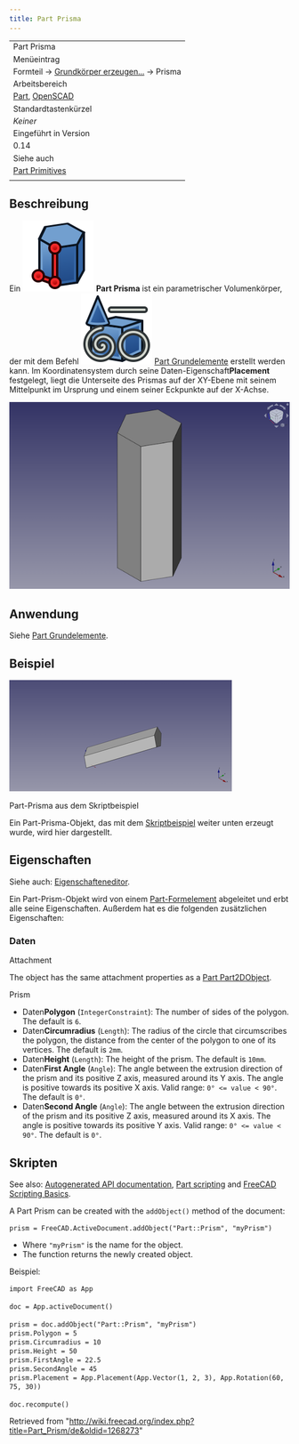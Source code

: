 ```yaml
---
title: Part Prisma
---
```


|                                                                                                            |
| ---------------------------------------------------------------------------------------------------------- |
| Part Prisma                                                                                                |
| Menüeintrag                                                                                                |
| Formteil → [Grundkörper erzeugen...](/Part_Primitives/de "Part Primitives/de") → Prisma                    |
| Arbeitsbereich                                                                                             |
| [Part](/Part_Workbench/de "Part Workbench/de"), [OpenSCAD](/OpenSCAD_Workbench/de "OpenSCAD Workbench/de") |
| Standardtastenkürzel                                                                                       |
| _Keiner_                                                                                                   |
| Eingeführt in Version                                                                                      |
| 0.14                                                                                                       |
| Siehe auch                                                                                                 |
| [Part Primitives](/Part_Primitives/de "Part Primitives/de")                                                |
|                                                                                                            |

## Beschreibung

Ein ![](/src/assets/images/Part_Prism.svg) **Part Prisma** ist ein parametrischer Volumenkörper, der mit dem Befehl ![](/src/assets/images/Part_Primitives.svg) [Part Grundelemente](/Part_Primitives/de "Part Primitives/de") erstellt werden kann. Im Koordinatensystem durch seine Daten-Eigenschaft**Placement** festgelegt, liegt die Unterseite des Prismas auf der XY-Ebene mit seinem Mittelpunkt im Ursprung und einem seiner Eckpunkte auf der X-Achse.

![](/src/assets/images/Part_Prism_Example.png)

## Anwendung

Siehe [Part Grundelemente](/Part_Primitives/de#Anwendung "Part Primitives/de").

## Beispiel

![](/src/assets/images/Part_Prism_Scripting_Example.png)

Part-Prisma aus dem Skriptbeispiel

Ein Part-Prisma-Objekt, das mit dem [Skriptbeispiel](#Skripten) weiter unten erzeugt wurde, wird hier dargestellt.

## Eigenschaften

Siehe auch: [Eigenschafteneditor](/Property_editor/de "Property editor/de").

Ein Part-Prism-Objekt wird von einem [Part-Formelement](/Part_Feature/de "Part Feature/de") abgeleitet und erbt alle seine Eigenschaften. Außerdem hat es die folgenden zusätzlichen Eigenschaften:

### Daten

Attachment

The object has the same attachment properties as a [Part Part2DObject](/Part_Part2DObject#Data "Part Part2DObject").

Prism

- Daten**Polygon** (`IntegerConstraint`): The number of sides of the polygon. The default is `6`.
- Daten**Circumradius** (`Length`): The radius of the circle that circumscribes the polygon, the distance from the center of the polygon to one of its vertices. The default is `2mm`.
- Daten**Height** (`Length`): The height of the prism. The default is `10mm`.
- Daten**First Angle** (`Angle`): The angle between the extrusion direction of the prism and its positive Z axis, measured around its Y axis. The angle is positive towards its positive X axis. Valid range: `0° <= value < 90°`. The default is `0°`.
- Daten**Second Angle** (`Angle`): The angle between the extrusion direction of the prism and its positive Z axis, measured around its X axis. The angle is positive towards its positive Y axis. Valid range: `0° <= value < 90°`. The default is `0°`.

## Skripten

See also: [Autogenerated API documentation](https://freecad.github.io/SourceDoc/), [Part scripting](/Part_scripting "Part scripting") and [FreeCAD Scripting Basics](/FreeCAD_Scripting_Basics "FreeCAD Scripting Basics").

A Part Prism can be created with the `addObject()` method of the document:

```
prism = FreeCAD.ActiveDocument.addObject("Part::Prism", "myPrism")

```

- Where `"myPrism"` is the name for the object.
- The function returns the newly created object.

Beispiel:

```
import FreeCAD as App

doc = App.activeDocument()

prism = doc.addObject("Part::Prism", "myPrism")
prism.Polygon = 5
prism.Circumradius = 10
prism.Height = 50
prism.FirstAngle = 22.5
prism.SecondAngle = 45
prism.Placement = App.Placement(App.Vector(1, 2, 3), App.Rotation(60, 75, 30))

doc.recompute()

```

Retrieved from "<http://wiki.freecad.org/index.php?title=Part_Prism/de&oldid=1268273>"
